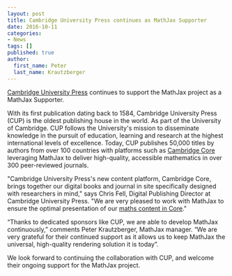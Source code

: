 ```yaml
---
layout: post
title: Cambridge University Press continues as MathJax Supporter
date: 2016-10-11
categories:
- News
tags: []
published: true
author:
  first_name: Peter
  last_name: Krautzberger
---
```


[Cambridge University Press](http://cambridge.org) continues to support the MathJax project as a MathJax Supporter.

With its first publication dating back to 1584, Cambridge University Press (CUP) is the oldest publishing house in the world. As part of the University of Cambridge. CUP follows the University's mission to disseminate knowledge in the pursuit of education, learning and research at the highest international levels of excellence. Today, CUP publishes 50,000 titles by authors from over 100 countries with platforms such as [Cambridge Core](https://www.cambridge.org/core) leveraging MathJax to deliver high-quality, accessible mathematics in over 300 peer-reviewed journals.

"Cambridge University Press's new content platform, Cambridge Core, brings together our digital books and journal in site specifically designed with researchers in mind," says Chris Fell, Digital Publishing Director at Cambridge University Press. "We are very pleased to work with MathJax to ensure the optimal presentation of our [maths content in Core](https://www.cambridge.org/core/browse-subjects/mathematics)."

“Thanks to dedicated sponsors like CUP, we are able to develop MathJax continuously,” comments Peter Krautzberger, MathJax manager. “We are very grateful for their continued support as it allows us to keep MathJax the universal, high-quality rendering solution it is today”.

We look forward to continuing the collaboration with CUP, and welcome their ongoing support for the MathJax project.

